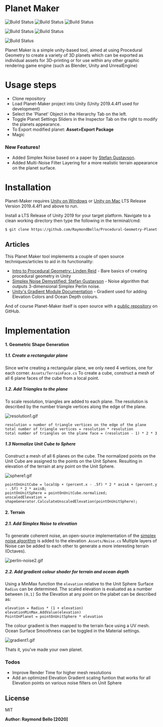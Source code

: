 # Planet Maker

![Build Status](https://img.shields.io/github/last-commit/RaymondBello/Procedural-Geometry-Planet-Maker) ![Build Status](https://img.shields.io/github/issues-raw/RaymondBello/Procedural-Geometry-Planet-Maker) ![Build Status](https://img.shields.io/github/contributors/RaymondBello/Procedural-Geometry-Planet-Maker?color) 

![Build Status](https://img.shields.io/github/languages/top/RaymondBello/Procedural-Geometry-Planet-Maker) ![Build Status](https://img.shields.io/github/languages/count/RaymondBello/Procedural-Geometry-Planet-Maker) 

![Build Status](https://img.shields.io/github/repo-size/RaymondBello/Procedural-Geometry-Planet-Maker?color=red) 

Planet Maker is a simple unity-based tool, aimed at using Procedural Geometry to create a variety of 3D planets which can be exported as individual assets for 3D-printing or for use within any other graphic rendering game engine (such as Blender, Unity and UnrealEngine)

# Usage steps
  - Clone repository
  - Load Planet-Maker project into Unity (Unity 2019.4.4f1 used for development)
  - Select the 'Planet' Object in the Hierarchy Tab on the left.
  - Toggle Planet Settings Sliders in the Inspector Tab on the right to modify the planets appearance.
  - To Export modified planet: **Asset>Export Package**
  - Magic

### New Features!

  - Added Simplex Noise based on a paper by [Stefan Gustavson][simplex].
  - Added Multi-Noise Filter Layering for a more realistic terrain appearance on the planet surface.


# Installation

Planet-Maker requires [Unity on Windows](https://download.unity3d.com/download_unity/1f1dac67805b/UnityDownloadAssistant-2019.4.4f1.exe) or [Unity on Mac](https://download.unity3d.com/download_unity/1f1dac67805b/UnityDownloadAssistant-2019.4.4f1.dmg)  LTS Release Version 2019.4.4f1 and above to run.

Install a LTS Release of Unity 2019 for your target platform.
Navigate to a clean working directory then type the following in the terminal/cmd:

```sh
$ git clone https://github.com/RaymondBello/Procedural-Geometry-Planet-Maker.git
```

## Articles

This Planet Maker tool implements a couple of open source techniques/articles to aid in its functionality:

* [Intro to Procedural Geometry: Linden Reid][intro-p] - Bare basics of creating procedural geometry in Unity
* [Simplex Noise Demystified: Stefan Gustavson][simplex] - Noise algorithm that outputs 3-dimensional Simplex Perlin noise.
* [Unity's Gradient Module Documentation][gradient] - Gradient used for adding Elevation Colors and Ocean Depth colours.

And of course Planet-Maker itself is open source with a [public repository][planet] on GitHub.


# Implementation
#### 1. Geometric Shape Generation
##### 1.1. Create a rectangular plane
Since we’re creating a rectangular plane, we only need 4 vertices, one for each corner. `Assets/TerrainFace.cs`
To create a cube, construct a mesh of all 6 plane faces of the cube from a local point.

##### 1.2. Add Triangles to the plane
To scale resolution, triangles are added to each plane. The resolution is described by the number triangle vertices along the edge of the plane.

![resolution1.gif](https://www.dropbox.com/s/g1podg6yvg3covq/resolution1.gif?dl=0&raw=1)

```
resolution = number of triangle vertices on the edge of the plane
total number of triangle vertices = resolution * resolution
total number of triangles on the plane face = (resolution - 1) * 2 * 3
```

##### 1.3 Normalize Unit Cube to Sphere
Construct a mesh of all 6 planes on the cube. The normalized points on the Unit Cube are assigned to the points on the Unit Sphere.
Resulting in elevation of the terrain at any point on the Unit Sphere.

![sphere1.gif](https://www.dropbox.com/s/gusj5kwmapotakq/sphere1.gif?dl=0&raw=1)

```
pointOnUnitCube = localUp + (percent.x - .5f) * 2 * axisA + (percent.y - .5f) * 2 * axisB;
pointOnUnitSphere = pointOnUnitCube.normalized;
unscaledElevation = shapeGenerator.CalculateUnscaledElevation(pointOnUnitSphere);
```

#### 2. Terrain
##### 2.1. Add Simplex Noise to elevation
To generate coherent noise, an open-source implementation of the [simplex noise algorithm][simplex] is added to the elevation .`Assets/Noise.cs`
Multiple layers of Noise can be added to each other to generate a more interesting terrain (Octaves).

![perlin-noise2.gif](https://www.dropbox.com/s/cy9okazeibsw4iy/perlin-noise2.gif?dl=0&raw=1)

##### 2.2. Add gradient colour shader for terrain and ocean depth
Using a MinMax function the `elevation` relative to the Unit Sphere Surface `Radius` can be determined.
The scaled elevation is evaluated as a number between `[0,1]`
So the Elevation at any point on the plabet can be described as:

```
elevation = Radius * (1 + elevation)
elevationMinMax.AddValue(elevation)
PointOnPlanet = pointOnUnitSphere * elevation
```

The colour gradient is then mapped to the terrain face using a UV mesh. 
Ocean Surface Smoothness can be toggled in the Material settings.

![gradient1.gif](https://www.dropbox.com/s/loi0errzjlj3was/gradient1.gif?dl=0&raw=1)

Thats it, you've made your own planet.


### Todos

 - Improve Render Time for higher mesh resolutions
 - Add an optimized Elevation Gradient scaling funtion that works for all Elevation points on various noise filters on Unit Sphere

License
----
MIT


**Author: Raymond Bello [2020]**

[//]: # 

   [simplex]: <http://staffwww.itn.liu.se/~stegu/simplexnoise/simplexnoise.pdf>
   [intro-p]: <https://lindenreid.wordpress.com/2018/01/20/intro-to-procedural-geometry-part-1/>
   [gradient]: <https://docs.unity3d.com/ScriptReference/Gradient.html>
   [planet]: <https://github.com/RaymondBello/Procedural-Geometry-Planet-Maker>
   [git-repo-url]: <https://github.com/RaymondBello/Procedural-Geometry-Planet-Maker.git>
  